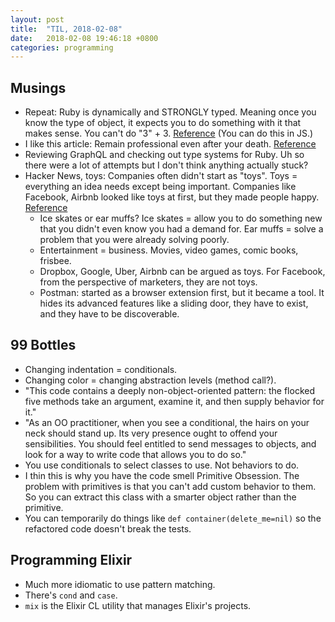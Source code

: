 ```yaml
---
layout: post
title:  "TIL, 2018-02-08"
date:   2018-02-08 19:46:18 +0800
categories: programming
---
```


## Musings

- Repeat: Ruby is dynamically and STRONGLY typed. Meaning once you know the type of object, it expects you to do something with it that makes sense. You can't do "3" + 3. [Reference](http://www.rubyfleebie.com/ruby-is-dynamically-and-strongly-typed/) (You can do this in JS.)
- I like this article: Remain professional even after your death. [Reference](http://www.rubyfleebie.com/remain-professional-even-after-your-death/)
- Reviewing GraphQL and checking out type systems for Ruby. Uh so there were a lot of attempts but I don't think anything actually stuck?
- Hacker News, toys: Companies often didn't start as "toys". Toys = everything an idea needs except being important. Companies like Facebook, Airbnb looked like toys at first, but they made people happy. [Reference](http://blog.ycombinator.com/why-toys/)
  - Ice skates or ear muffs? Ice skates = allow you to do something new that you didn't even know you had a demand for. Ear muffs = solve a problem that you were already solving poorly.
  - Entertainment = business. Movies, video games, comic books, frisbee.
  - Dropbox, Google, Uber, Airbnb can be argued as toys. For Facebook, from the perspective of marketers, they are not toys.
  - Postman: started as a browser extension first, but it became a tool. It hides its advanced features like a sliding door, they have to exist, and they have to be discoverable.

## 99 Bottles

- Changing indentation = conditionals.
- Changing color = changing abstraction levels (method call?).
- "This code contains a deeply non-object-oriented pattern: the flocked five methods take an argument, examine it, and then supply behavior for it."
- "As an OO practitioner, when you see a conditional, the hairs on your neck should stand up. Its very presence ought to offend your sensibilities. You should feel entitled to send messages to objects, and look for a way to write code that allows you to do so."
- You use conditionals to select classes to use. Not behaviors to do.
- I thin this is why you have the code smell Primitive Obsession. The problem with primitives is that you can't add custom behavior to them. So you can extract this class with a smarter object rather than the primitive.
- You can temporarily do things like `def container(delete_me=nil)` so the refactored code doesn't break the tests.

## Programming Elixir

- Much more idiomatic to use pattern matching.
- There's `cond` and `case`.
- `mix` is the Elixir CL utility that manages Elixir's projects.
